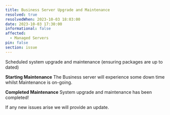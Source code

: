 ```yaml
---
title: Business Server Upgrade and Maintenance
resolved: true
resolvedWhen: 2023-10-03 18:03:00
date: 2023-10-03 17:30:00
informational: false
affected:
  - Managed Servers
pin: false
section: issue
---
```


Scheduled system upgrade and maintenance (ensuring packages are up to dated)

**Starting Maintenance** The Business server will experience some down time whilst Maintenance is on-going.

**Completed Maintenance** System upgrade and maintenance has been completed!

If any new issues arise we will provide an update.
